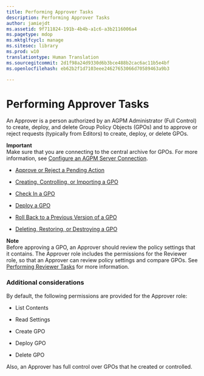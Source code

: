 ```yaml
---
title: Performing Approver Tasks
description: Performing Approver Tasks
author: jamiejdt
ms.assetid: 9f711824-191b-4b4b-a1c6-a3b2116006a4
ms.pagetype: mdop
ms.mktglfcycl: manage
ms.sitesec: library
ms.prod: w10
translationtype: Human Translation
ms.sourcegitcommit: 2d1f98a24d9330d6b3bce488b2cac6ac11b5e4bf
ms.openlocfilehash: eb62b2f1d7103eee24627653066d70589463a9b3

---
```



# Performing Approver Tasks


An Approver is a person authorized by an AGPM Administrator (Full Control) to create, deploy, and delete Group Policy Objects (GPOs) and to approve or reject requests (typically from Editors) to create, deploy, or delete GPOs.

**Important**  
Make sure that you are connecting to the central archive for GPOs. For more information, see [Configure an AGPM Server Connection](configure-an-agpm-server-connection-reviewer-agpm30ops.md).

 

-   [Approve or Reject a Pending Action](approve-or-reject-a-pending-action-agpm30ops.md)

-   [Creating, Controlling, or Importing a GPO](creating-controlling-or-importing-a-gpo-editor-agpm30ops.md)

-   [Check In a GPO](check-in-a-gpo-agpm30ops.md)

-   [Deploy a GPO](deploy-a-gpo-agpm30ops.md)

-   [Roll Back to a Previous Version of a GPO](roll-back-to-a-previous-version-of-a-gpo-agpm30ops.md)

-   [Deleting, Restoring, or Destroying a GPO](deleting-restoring-or-destroying-a-gpo-agpm30ops.md)

**Note**  
Before approving a GPO, an Approver should review the policy settings that it contains. The Approver role includes the permissions for the Reviewer role, so that an Approver can review policy settings and compare GPOs. See [Performing Reviewer Tasks](performing-reviewer-tasks-agpm30ops.md) for more information.

 

### Additional considerations

By default, the following permissions are provided for the Approver role:

-   List Contents

-   Read Settings

-   Create GPO

-   Deploy GPO

-   Delete GPO

Also, an Approver has full control over GPOs that he created or controlled.

 

 








<!--HONumber=Jun16_HO4-->


